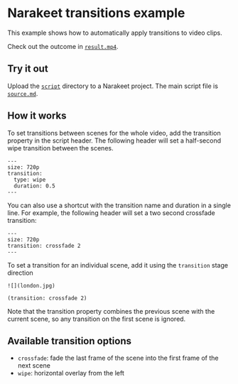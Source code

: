 # Narakeet transitions example 

This example shows how to automatically apply transitions to video clips.

Check out the outcome in [`result.mp4`](result.mp4).

## Try it out

Upload the [`script`](script) directory to a Narakeet project. The main script file is [`source.md`](script/source.md).

## How it works

To set transitions between scenes for the whole video, add the transition property in the script header. The following header will set a half-second wipe transition between the scenes.

```
---
size: 720p
transition:
  type: wipe
  duration: 0.5
---
```

You can also use a shortcut with the transition name and duration in a single line. For example, the following header will set a two second crossfade transition:
```
---
size: 720p
transition: crossfade 2
---
```


To set a transition for an individual scene, add it using the `transition` stage direction


```
![](london.jpg)

(transition: crossfade 2)
```

Note that the transition property combines the previous scene with the current scene, so any transition on the first scene is ignored.

## Available transition options

* `crossfade`: fade the last frame of the scene into the first frame of the next scene 
* `wipe`: horizontal overlay from the left 

